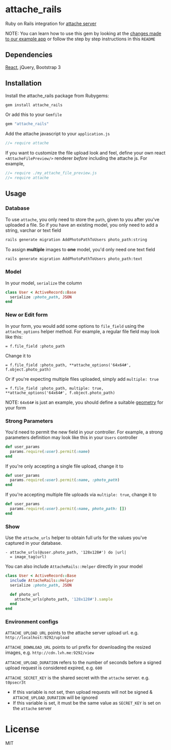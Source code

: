 # attache_rails

Ruby on Rails integration for [attache server](https://github.com/choonkeat/attache)

NOTE: You can learn how to use this gem by looking at the [changes made to our example app](https://github.com/choonkeat/attache-railsapp/compare/fc47c17...master) or follow the step by step instructions in this `README`

## Dependencies

[React](https://github.com/reactjs/react-rails), jQuery, Bootstrap 3

## Installation

Install the attache_rails package from Rubygems:

``` bash
gem install attache_rails
```

Or add this to your `Gemfile`

``` ruby
gem "attache_rails"
```

Add the attache javascript to your `application.js`

``` javascript
//= require attache
```

If you want to customize the file upload look and feel, define your own react `<AttacheFilePreview/>` renderer *before* including the attache js. For example,

``` javascript
//= require ./my_attache_file_preview.js
//= require attache
```


## Usage

### Database

To use `attache`, you only need to store the `path`, given to you after you've uploaded a file. So if you have an existing model, you only need to add a string, varchar or text field

``` bash
rails generate migration AddPhotoPathToUsers photo_path:string
```

To assign **multiple** images to **one** model, you'd only need one text field

``` bash
rails generate migration AddPhotoPathToUsers photo_path:text
```

### Model

In your model, `serialize` the column

``` ruby
class User < ActiveRecord::Base
  serialize :photo_path, JSON
end
```

### New or Edit form

In your form, you would add some options to `file_field` using the `attache_options` helper method. For example, a regular file field may look like this:

``` slim
= f.file_field :photo_path
```

Change it to

``` slim
= f.file_field :photo_path, **attache_options('64x64#', f.object.photo_path)
```

Or if you're expecting multiple files uploaded, simply add `multiple: true`

``` slim
= f.file_field :photo_path, multiple: true, **attache_options('64x64#', f.object.photo_path)
```

NOTE: `64x64#` is just an example, you should define a suitable [geometry](http://www.imagemagick.org/Usage/resize/) for your form

### Strong Parameters

You'd need to permit the new field in your controller. For example, a strong parameters definition may look like this in your `Users` controller

``` ruby
def user_params
  params.require(:user).permit(:name)
end
```

If you're only accepting a single file upload, change it to

``` ruby
def user_params
  params.require(:user).permit(:name, :photo_path)
end
```

If you're accepting multiple file uploads via `multiple: true`, change it to

``` ruby
def user_params
  params.require(:user).permit(:name, photo_path: [])
end
```

### Show

Use the `attache_urls` helper to obtain full urls for the values you've captured in your database.

``` slim
- attache_urls(@user.photo_path, '128x128#') do |url|
  = image_tag(url)
```

You can also include `AttacheRails::Helper` directly in your model

``` ruby
class User < ActiveRecord::Base
  include AttacheRails::Helper
  serialize :photo_path, JSON

  def photo_url
    attache_urls(photo_path, '128x128#').sample
  end
end
```

### Environment configs

`ATTACHE_UPLOAD_URL` points to the attache server upload url. e.g. `http://localhost:9292/upload`

`ATTACHE_DOWNLOAD_URL` points to url prefix for downloading the resized images, e.g. `http://cdn.lvh.me:9292/view`

`ATTACHE_UPLOAD_DURATION` refers to the number of seconds before a signed upload request is considered expired, e.g. `600`

`ATTACHE_SECRET_KEY` is the shared secret with the `attache` server. e.g. `t0psecr3t`

* If this variable is not set, then upload requests will not be signed & `ATTACHE_UPLOAD_DURATION` will be ignored
* If this variable is set, it must be the same value as `SECRET_KEY` is set on the `attache` server

# License

MIT
